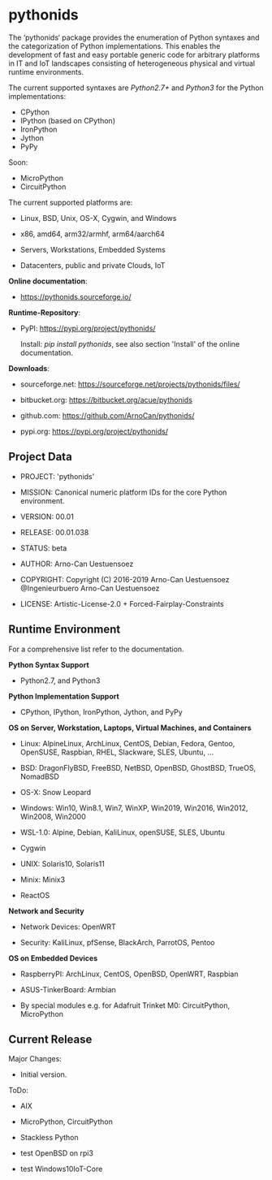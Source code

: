pythonids
=========

The ‘pythonids‘ package provides the enumeration of Python syntaxes and the
categorization of Python implementations.
This enables the development of fast and easy portable generic code for arbitrary platforms in IT and IoT landscapes 
consisting of heterogeneous physical and virtual runtime environments.

The current supported syntaxes are *Python2.7+* and *Python3* for the Python implementations:

* CPython
* IPython (based on CPython)
* IronPython
* Jython
* PyPy

Soon:

* MicroPython
* CircuitPython

The current supported platforms are:

* Linux, BSD, Unix, OS-X, Cygwin, and Windows

* x86, amd64, arm32/armhf, arm64/aarch64

* Servers, Workstations, Embedded Systems

* Datacenters, public and private Clouds, IoT 

**Online documentation**:

* https://pythonids.sourceforge.io/


**Runtime-Repository**:

* PyPI: https://pypi.org/project/pythonids/

  Install: *pip install pythonids*, see also section 'Install' of the online documentation.


**Downloads**:

* sourceforge.net: https://sourceforge.net/projects/pythonids/files/

* bitbucket.org: https://bitbucket.org/acue/pythonids

* github.com: https://github.com/ArnoCan/pythonids/

* pypi.org: https://pypi.org/project/pythonids/


Project Data
------------

* PROJECT: 'pythonids'

* MISSION: Canonical numeric platform IDs for the core Python environment.

* VERSION: 00.01

* RELEASE: 00.01.038

* STATUS: beta

* AUTHOR: Arno-Can Uestuensoez

* COPYRIGHT: Copyright (C) 2016-2019 Arno-Can Uestuensoez @Ingenieurbuero Arno-Can Uestuensoez

* LICENSE: Artistic-License-2.0 + Forced-Fairplay-Constraints

Runtime Environment
-------------------
For a comprehensive list refer to the documentation.

**Python Syntax Support**

*  Python2.7, and Python3

**Python Implementation Support**

*  CPython, IPython, IronPython, Jython, and PyPy

**OS on Server, Workstation, Laptops, Virtual Machines, and Containers**

* Linux: AlpineLinux, ArchLinux, CentOS, Debian, Fedora, Gentoo, OpenSUSE, Raspbian, RHEL, Slackware, SLES, Ubuntu, ...  

* BSD: DragonFlyBSD, FreeBSD, NetBSD, OpenBSD, GhostBSD, TrueOS, NomadBSD

* OS-X: Snow Leopard

* Windows: Win10, Win8.1, Win7, WinXP, Win2019, Win2016, Win2012, Win2008, Win2000

* WSL-1.0: Alpine, Debian, KaliLinux, openSUSE, SLES, Ubuntu

* Cygwin

* UNIX: Solaris10, Solaris11

* Minix: Minix3

* ReactOS

**Network and Security**

* Network Devices: OpenWRT

* Security: KaliLinux, pfSense, BlackArch, ParrotOS, Pentoo

**OS on Embedded Devices**

* RaspberryPI: ArchLinux, CentOS, OpenBSD, OpenWRT, Raspbian

* ASUS-TinkerBoard: Armbian

* By special modules e.g. for Adafruit Trinket M0: CircuitPython, MicroPython

Current Release
---------------

Major Changes:

* Initial version.

ToDo:

* AIX

* MicroPython, CircuitPython

* Stackless Python

* test OpenBSD on rpi3

* test Windows10IoT-Core

